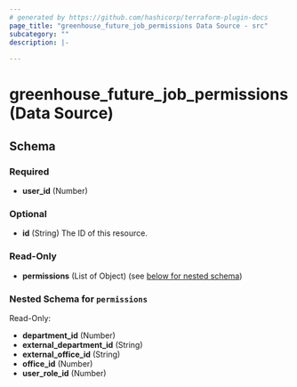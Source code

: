 ```yaml
---
# generated by https://github.com/hashicorp/terraform-plugin-docs
page_title: "greenhouse_future_job_permissions Data Source - src"
subcategory: ""
description: |-
  
---
```


# greenhouse_future_job_permissions (Data Source)





<!-- schema generated by tfplugindocs -->
## Schema

### Required

- **user_id** (Number)

### Optional

- **id** (String) The ID of this resource.

### Read-Only

- **permissions** (List of Object) (see [below for nested schema](#nestedatt--permissions))

<a id="nestedatt--permissions"></a>
### Nested Schema for `permissions`

Read-Only:

- **department_id** (Number)
- **external_department_id** (String)
- **external_office_id** (String)
- **office_id** (Number)
- **user_role_id** (Number)


